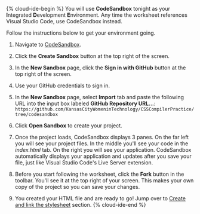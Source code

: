 {% cloud-ide-begin %}
You will use **CodeSandbox** tonight as your **I**ntegrated **D**evelopment **E**nvironment. Any time the worksheet references Visual Studio Code, use CodeSandbox instead.

Follow the instructions below to get your environment going.

1. Navigate to [CodeSandbox](https://codesandbox.io/).

1. Click the **Create Sandbox** button at the top right of the screen.

1. In the **New Sandbox** page, click the **<span class="octicon octicon-mark-github"></span> Sign in with GitHub** button at the top right of the screen.

1. Use your GitHub credentials to sign in.

1. In the **New Sandbox** page, select **Import** tab and paste the following URL into the input box labeled **GitHub Repository URL...**: 
`https://github.com/KansasCityWomeninTechnology/CSSCompilerPractice/tree/codesandbox`

1. Click **Open Sandbox** to create your project.

1. Once the project loads, CodeSandbox displays 3 panes. On the far left you will see your project files. In the middle you'll see your code in the _index.html_ tab. On the right you will see your application. CodeSandbox automatically displays your application and updates after you save your file, just like Visual Studio Code's Live Server extension.

1. Before you start following the worksheet, click the **<span class="octicon octicon-repo-forked"></span> Fork** button in the toolbar. You'll see it at the top right of your screen. This makes your own copy of the project so you can save your changes.

1. You created your HTML file and are ready to go! Jump over to [Create and link the stylesheet](?id=link-stylesheet) section.
{% cloud-ide-end %}